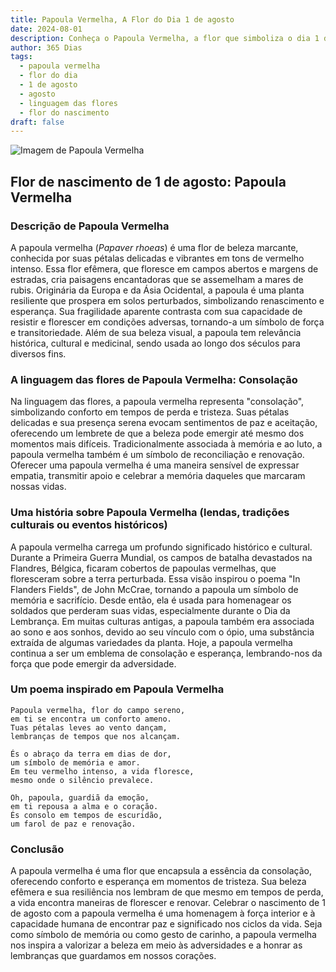 ```yaml
---
title: Papoula Vermelha, A Flor do Dia 1 de agosto
date: 2024-08-01
description: Conheça o Papoula Vermelha, a flor que simboliza o dia 1 de agosto e seu significado 'Consolação'. Explore a beleza e o simbolismo desta flor encantadora.
author: 365 Dias
tags:
  - papoula vermelha
  - flor do dia
  - 1 de agosto
  - agosto
  - linguagem das flores
  - flor do nascimento
draft: false
---
```


![Imagem de Papoula Vermelha](https://cdn.pixabay.com/photo/2019/06/02/11/22/poppies-4246241_1280.jpg#center)


## Flor de nascimento de 1 de agosto: Papoula Vermelha

### Descrição de Papoula Vermelha

A papoula vermelha (_Papaver rhoeas_) é uma flor de beleza marcante, conhecida por suas pétalas delicadas e vibrantes em tons de vermelho intenso. Essa flor efêmera, que floresce em campos abertos e margens de estradas, cria paisagens encantadoras que se assemelham a mares de rubis. Originária da Europa e da Ásia Ocidental, a papoula é uma planta resiliente que prospera em solos perturbados, simbolizando renascimento e esperança. Sua fragilidade aparente contrasta com sua capacidade de resistir e florescer em condições adversas, tornando-a um símbolo de força e transitoriedade. Além de sua beleza visual, a papoula tem relevância histórica, cultural e medicinal, sendo usada ao longo dos séculos para diversos fins.

### A linguagem das flores de Papoula Vermelha: Consolação

Na linguagem das flores, a papoula vermelha representa "consolação", simbolizando conforto em tempos de perda e tristeza. Suas pétalas delicadas e sua presença serena evocam sentimentos de paz e aceitação, oferecendo um lembrete de que a beleza pode emergir até mesmo dos momentos mais difíceis. Tradicionalmente associada à memória e ao luto, a papoula vermelha também é um símbolo de reconciliação e renovação. Oferecer uma papoula vermelha é uma maneira sensível de expressar empatia, transmitir apoio e celebrar a memória daqueles que marcaram nossas vidas.

### Uma história sobre Papoula Vermelha (lendas, tradições culturais ou eventos históricos)

A papoula vermelha carrega um profundo significado histórico e cultural. Durante a Primeira Guerra Mundial, os campos de batalha devastados na Flandres, Bélgica, ficaram cobertos de papoulas vermelhas, que floresceram sobre a terra perturbada. Essa visão inspirou o poema "In Flanders Fields", de John McCrae, tornando a papoula um símbolo de memória e sacrifício. Desde então, ela é usada para homenagear os soldados que perderam suas vidas, especialmente durante o Dia da Lembrança. Em muitas culturas antigas, a papoula também era associada ao sono e aos sonhos, devido ao seu vínculo com o ópio, uma substância extraída de algumas variedades da planta. Hoje, a papoula vermelha continua a ser um emblema de consolação e esperança, lembrando-nos da força que pode emergir da adversidade.

### Um poema inspirado em Papoula Vermelha

```
Papoula vermelha, flor do campo sereno,  
em ti se encontra um conforto ameno.  
Tuas pétalas leves ao vento dançam,  
lembranças de tempos que nos alcançam.  

És o abraço da terra em dias de dor,  
um símbolo de memória e amor.  
Em teu vermelho intenso, a vida floresce,  
mesmo onde o silêncio prevalece.  

Oh, papoula, guardiã da emoção,  
em ti repousa a alma e o coração.  
És consolo em tempos de escuridão,  
um farol de paz e renovação.  
```

### Conclusão

A papoula vermelha é uma flor que encapsula a essência da consolação, oferecendo conforto e esperança em momentos de tristeza. Sua beleza efêmera e sua resiliência nos lembram de que mesmo em tempos de perda, a vida encontra maneiras de florescer e renovar. Celebrar o nascimento de 1 de agosto com a papoula vermelha é uma homenagem à força interior e à capacidade humana de encontrar paz e significado nos ciclos da vida. Seja como símbolo de memória ou como gesto de carinho, a papoula vermelha nos inspira a valorizar a beleza em meio às adversidades e a honrar as lembranças que guardamos em nossos corações.